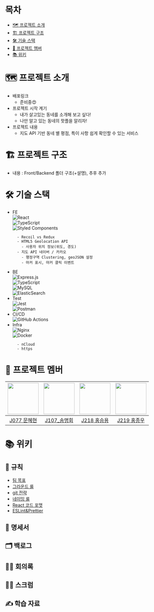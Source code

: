 # 목차
- [🗺 프로젝트 소개](#-프로젝트-소개)
- [🏗 프로젝트 구조](#-프로젝트-구조)
- [🛠 기술 스택](#-기술-스택)
- [🗿 프로젝트 멤버](#-프로젝트-멤버)
- [📚 위키](#-위키)

# 🗺 프로젝트 소개
- 배포링크
  - 준비중😍
- 프로젝트 시작 계기
  - 내가 살고있는 동네를 소개해 보고 싶다!
  - 나만 알고 있는 동네의 핫플을 알리자!
- 프로젝트 내용
  - 지도 API 기반 동네 별 평점, 특이 사항 쉽게 확인할 수 있는 서비스

# 🏗 프로젝트 구조
- 내용 : Front/Backend 폴더 구조(+설명), 추후 추가

# 🛠 기술 스택
  - FE    
    ![React](https://img.shields.io/badge/react-%2320232a.svg?style=for-the-badge&logo=react&logoColor=%2361DAFB)    
    ![TypeScript](https://img.shields.io/badge/typescript-%23007ACC.svg?style=for-the-badge&logo=typescript&logoColor=white)    
    ![Styled Components](https://img.shields.io/badge/styled--components-DB7093?style=for-the-badge&logo=styled-components&logoColor=white)    
    ```
      - Recoil vs Redux
      - HTML5 Geolocation API
        - 사용자 위치 정보(위도, 경도)
      - 지도 API 네이버 / 카카오
        - 행정구역 Clustering, geoJSON 설정
        - 마커 표시, 마커 클릭 이벤트
    ```
  - BE    
    ![Express.js](https://img.shields.io/badge/express.js-%23404d59.svg?style=for-the-badge&logo=express&logoColor=%2361DAFB)    
    ![TypeScript](https://img.shields.io/badge/typescript-%23007ACC.svg?style=for-the-badge&logo=typescript&logoColor=white)    
    ![MySQL](https://img.shields.io/badge/mysql-%2300f.svg?style=for-the-badge&logo=mysql&logoColor=white)    
    ![ElasticSearch](https://img.shields.io/badge/-ElasticSearch-005571?style=for-the-badge&logo=elasticsearch)    
  - Test    
   ![Jest](https://img.shields.io/badge/-jest-%23C21325?style=for-the-badge&logo=jest&logoColor=white)    
   ![Postman](https://img.shields.io/badge/Postman-FF6C37?style=for-the-badge&logo=postman&logoColor=white)    
  - CI/CD    
    ![GitHub Actions](https://img.shields.io/badge/githubactions-%232671E5.svg?style=for-the-badge&logo=githubactions&logoColor=white)    
  - Infra    
    ![Nginx](https://img.shields.io/badge/nginx-%23009639.svg?style=for-the-badge&logo=nginx&logoColor=white)    
    ![Docker](https://img.shields.io/badge/docker-%230db7ed.svg?style=for-the-badge&logo=docker&logoColor=white)    
    ```
      - nCloud
      - https
    ```

# 🗿 프로젝트 멤버
|[<img src="https://avatars.githubusercontent.com/u/55529617?v=4" width="100px">](https://github.com/ChipmunkForLove)|[<img src="https://github.com/mhsong95.png" width="100px">](https://github.com/gidskql6671)|[<img src="https://github.com/isanghaessi.png" width="100px">](https://github.com/isanghaessi)|[<img src="https://github.com/hongjw1938.png" width="100px">](https://github.com/hongjw1938)|
|:---:|:---:|:---:|:---:|
|[J077 문혜현](https://github.com/ChipmunkForLove) | [J107_송명회](https://github.com/mhsong95) | [J218 홍승용](https://github.com/isanghaessi) | [J219 홍종우](https://github.com/hongjw1938)

# 📚 위키
<h2>🤝 규칙</h2>
<ul>
  <li><a href="https://github.com/boostcampwm-2021/WEB11/wiki/팀-목표">팀 목표</a></li>
  <li><a href="https://github.com/boostcampwm-2021/WEB11/wiki/그라운드-룰">그라운드 룰</a></li>
  <li><a href="https://github.com/boostcampwm-2021/WEB11/wiki/git-전략">git 전략</a></li>
  <li><a href="https://github.com/boostcampwm-2021/WEB11/wiki/네이밍-룰">네이밍 룰</a></li>
  <li><a href="https://github.com/boostcampwm-2021/WEB11/wiki/React-코드-포맷">React 코드 포맷</a></li>
  <li><a href="https://github.com/boostcampwm-2021/WEB11/wiki/ESLint&Prettier">ESLint&Prettier</a></li>
</ul>
<h2>📝 명세서</h2>
<ul>
</ul>
<h2>🗂 백로그</h2>
<ul>
</ul>
<h2>🙋‍♂️ 회의록</h2>
<ul>
</ul>
<h2>👯‍♀️ 스크럼</h2>
<ul>
</ul>
<h2>✍️ 학습 자료</h2>
<ul>
</ul>
</ul>
